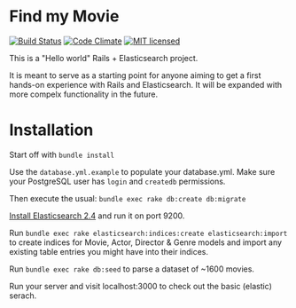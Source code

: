 # Find my Movie

[![Build Status](https://travis-ci.org/alexanderpetkov/find-my-movie.svg?branch=master)](https://travis-ci.org/alexanderpetkov/find-my-movie) [![Code Climate](https://codeclimate.com/github/alexanderpetkov/find-my-movie/badges/gpa.svg)](https://codeclimate.com/github/alexanderpetkov/find-my-movie)
 [![MIT licensed](https://img.shields.io/badge/license-MIT-blue.svg)](./LICENSE)


This is a "Hello world" Rails + Elasticsearch project.

It is meant to serve as a starting point for anyone aiming to get a first hands-on experience with Rails and Elasticsearch. It will be expanded with more compelx functionality in the future.

# Installation

Start off with
`bundle install`

Use the `database.yml.example` to populate your database.yml. Make sure your PostgreSQL user has `login` and `createdb` permissions.

Then execute the usual:
`bundle exec rake db:create db:migrate`

[Install Elasticsearch 2.4](https://www.elastic.co/guide/en/elasticsearch/reference/current/_installation.html) and run it on port 9200.

Run `bundle exec rake elasticsearch:indices:create elasticsearch:import` to create indices for Movie, Actor, Director & Genre models and import any existing table entries you might have into their indices.

Run `bundle exec rake db:seed` to parse a dataset of ~1600 movies.

Run your server and visit localhost:3000 to check out the basic (elastic) serach.
